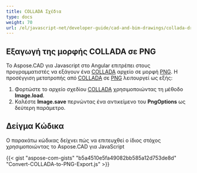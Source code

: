 ```yaml
---
title: COLLADA Σχέδια
type: docs
weight: 70
url: /el/javascript-net/developer-guide/cad-and-bim-drawings/collada-drawings/
---
```


## **Εξαγωγή της μορφής COLLADA σε PNG**

Το Aspose.CAD για Javascript στο Angular επιτρέπει στους προγραμματιστές να εξάγουν ένα [COLLADA](https://docs.fileformat.com/3d/dae/) αρχείο σε μορφή [PNG](https://docs.fileformat.com/image/png/).
Η προσέγγιση μετατροπής από [COLLADA](https://docs.fileformat.com/3d/dae/) σε [PNG](https://docs.fileformat.com/image/png/) λειτουργεί ως εξής:

1. Φορτώστε το αρχείο σχεδίου [COLLADA](https://docs.fileformat.com/3d/dae/) χρησιμοποιώντας τη μέθοδο **Image.load**.
1. Καλέστε **Image.save** περνώντας ένα αντικείμενο του **PngOptions** ως δεύτερη παράμετρο.

## Δείγμα Κώδικα

Ο παρακάτω κώδικας δείχνει πώς να επιτευχθεί ο ίδιος στόχος χρησιμοποιώντας το Aspose.CAD για JavaScript

{{< gist "aspose-com-gists" "b5a4510e5fa49082bb585a12d753de8d" "Convert-COLLADA-to-PNG-Export.js" >}}
